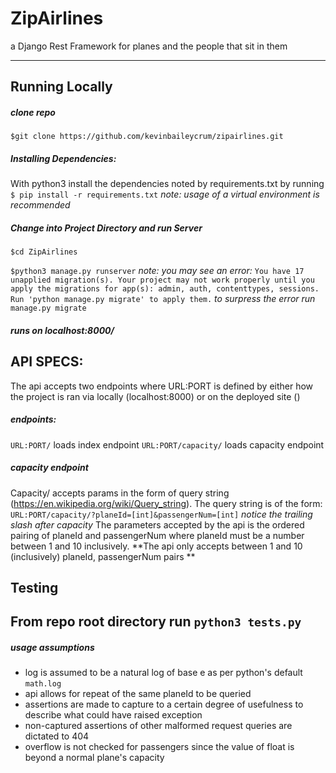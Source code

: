 # ZipAirlines
a Django Rest Framework for planes and the people that sit in them

------------


## Running Locally
##### clone repo
`$git clone https://github.com/kevinbaileycrum/zipairlines.git`
##### Installing Dependencies:
With python3 install the dependencies noted by requirements.txt by running 
`$ pip install -r requirements.txt`
*note: usage of a virtual environment is recommended*
##### Change into Project Directory and run Server
`$cd ZipAirlines`   

 `$python3 manage.py runserver`
 *note: you may see an error:*
 `You have 17 unapplied migration(s). Your project may not work properly until you apply the migrations for app(s): admin, auth, contenttypes, sessions. Run 'python manage.py migrate' to apply them.`
*to surpress the error run*
`manage.py migrate`

##### runs on localhost:8000/


## API SPECS:
The api accepts two endpoints where  URL:PORT is defined by either how the project is ran via locally (localhost:8000) or on the deployed site ()

##### endpoints:
`URL:PORT/` loads index endpoint
`URL:PORT/capacity/` loads capacity endpoint

##### capacity endpoint
Capacity/ accepts params in the form of query string (https://en.wikipedia.org/wiki/Query_string).  The query string is of the form:
`URL:PORT/capacity/?planeId=[int]&passengerNum=[int]`
*notice the trailing slash after capacity*
The parameters accepted by the api is the ordered pairing of planeId and passengerNum where planeId must be a number between 1 and 10 inclusively.  **The api only accepts between 1 and 10 (inclusively) planeId, passengerNum pairs **


## Testing
From repo root directory run `python3 tests.py`
------------


##### usage assumptions
- log is assumed to be a natural log of base e as per python's default `math.log`
- api allows for repeat of the same planeId to be queried
- assertions are made to capture to a certain degree of usefulness to describe what could have raised exception
- non-captured assertions of other malformed request queries are dictated to 404
- overflow is not checked for passengers since the value of float is beyond a normal plane's capacity






